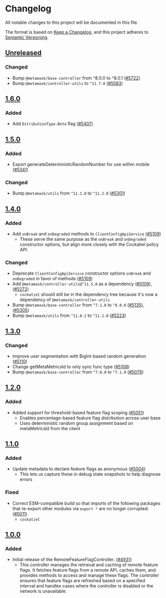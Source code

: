 # Changelog

All notable changes to this project will be documented in this file.

The format is based on [Keep a Changelog](https://keepachangelog.com/en/1.0.0/),
and this project adheres to [Semantic Versioning](https://semver.org/spec/v2.0.0.html).

## [Unreleased]

### Changed

- Bump `@metamask/base-controller` from ^8.0.0 to ^8.0.1 ([#5722](https://github.com/MetaMask/core/pull/5722))
- Bump `@metamask/controller-utils` to `^11.7.0` ([#5583](https://github.com/MetaMask/core/pull/5583))

## [1.6.0]

### Added

- Add `DitributionType.Beta` flag ([#5407](https://github.com/MetaMask/core/pull/5407))

## [1.5.0]

### Added

- Export generateDeterministicRandomNumber for use within mobile ([#5341](https://github.com/MetaMask/core/pull/5341))

### Changed

- Bump `@metamask/utils` from `^11.1.0` to `^11.2.0` ([#5301](https://github.com/MetaMask/core/pull/5301))

## [1.4.0]

### Added

- Add `onBreak` and `onDegraded` methods to `ClientConfigApiService` ([#5109](https://github.com/MetaMask/core/pull/5109))
  - These serve the same purpose as the `onBreak` and `onDegraded` constructor options, but align more closely with the Cockatiel policy API.

### Changed

- Deprecate `ClientConfigApiService` constructor options `onBreak` and `onDegraded` in favor of methods ([#5109](https://github.com/MetaMask/core/pull/5109))
- Add `@metamask/controller-utils@^11.5.0` as a dependency ([#5109](https://github.com/MetaMask/core/pull/5109)), ([#5272](https://github.com/MetaMask/core/pull/5272))
  - `cockatiel` should still be in the dependency tree because it's now a dependency of `@metamask/controller-utils`
- Bump `@metamask/base-controller` from `^7.1.0` to `^8.0.0` ([#5135](https://github.com/MetaMask/core/pull/5135)), ([#5305](https://github.com/MetaMask/core/pull/5305))
- Bump `@metamask/utils` from `^11.0.1` to `^11.1.0` ([#5223](https://github.com/MetaMask/core/pull/5223))

## [1.3.0]

### Changed

- Improve user segmentation with BigInt-based random generation ([#5110](https://github.com/MetaMask/core/pull/5110))
- Change getMetaMetricsId to only sync func type ([#5108](https://github.com/MetaMask/core/pull/5108))
- Bump `@metamask/base-controller` from `^7.0.0` to `^7.1.0` ([#5079](https://github.com/MetaMask/core/pull/5079))

## [1.2.0]

### Added

- Added support for threshold-based feature flag scoping ([#5051](https://github.com/MetaMask/core/pull/5051))
  - Enables percentage-based feature flag distribution across user base
  - Uses deterministic random group assignment based on metaMetricsId from the client

## [1.1.0]

### Added

- Update metadata to declare feature flags as anonymous ([#5004](https://github.com/MetaMask/core/pull/5004))
  - This lets us capture these in debug state snapshots to help diagnose errors

### Fixed

- Correct ESM-compatible build so that imports of the following packages that re-export other modules via `export *` are no longer corrupted: ([#5011](https://github.com/MetaMask/core/pull/5011))
  - `cockatiel`

## [1.0.0]

### Added

- Initial release of the RemoteFeatureFlagController. ([#4931](https://github.com/MetaMask/core/pull/4931))
  - This controller manages the retrieval and caching of remote feature flags. It fetches feature flags from a remote API, caches them, and provides methods to access and manage these flags. The controller ensures that feature flags are refreshed based on a specified interval and handles cases where the controller is disabled or the network is unavailable.

[Unreleased]: https://github.com/MetaMask/core/compare/@metamask/remote-feature-flag-controller@1.6.0...HEAD
[1.6.0]: https://github.com/MetaMask/core/compare/@metamask/remote-feature-flag-controller@1.5.0...@metamask/remote-feature-flag-controller@1.6.0
[1.5.0]: https://github.com/MetaMask/core/compare/@metamask/remote-feature-flag-controller@1.4.0...@metamask/remote-feature-flag-controller@1.5.0
[1.4.0]: https://github.com/MetaMask/core/compare/@metamask/remote-feature-flag-controller@1.3.0...@metamask/remote-feature-flag-controller@1.4.0
[1.3.0]: https://github.com/MetaMask/core/compare/@metamask/remote-feature-flag-controller@1.2.0...@metamask/remote-feature-flag-controller@1.3.0
[1.2.0]: https://github.com/MetaMask/core/compare/@metamask/remote-feature-flag-controller@1.1.0...@metamask/remote-feature-flag-controller@1.2.0
[1.1.0]: https://github.com/MetaMask/core/compare/@metamask/remote-feature-flag-controller@1.0.0...@metamask/remote-feature-flag-controller@1.1.0
[1.0.0]: https://github.com/MetaMask/core/releases/tag/@metamask/remote-feature-flag-controller@1.0.0
